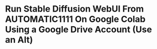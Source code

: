 # Run Stable Diffusion WebUI From AUTOMATIC1111 On Google Colab Using a Google Drive Account (Use an Alt)
